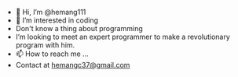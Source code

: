 
- 👋 Hi, I’m @hemang111
- 👀 I’m interested in coding
- Don't know a thing about programming
- I’m looking to meet an expert programmer to make a revolutionary program with him.
- 📫 How to reach me ...
- Contact at hemangc37@gmail.com

<!---
hemang111/hemang111 is a ✨ special ✨ repository because its `README.md` (this file) appears on your GitHub profile.
You can click the Preview link to take a look at your changes.
--->
